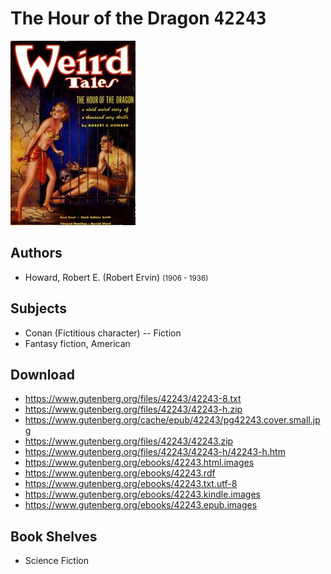 # The Hour of the Dragon <kbd>42243</kbd>

![](./cover.medium.jpg "")

## Authors


 - Howard, Robert E. (Robert Ervin) <small>(1906 - 1936)</small>

## Subjects


 - Conan (Fictitious character) -- Fiction
 - Fantasy fiction, American

## Download


 - https://www.gutenberg.org/files/42243/42243-8.txt
 - https://www.gutenberg.org/files/42243/42243-h.zip
 - https://www.gutenberg.org/cache/epub/42243/pg42243.cover.small.jpg
 - https://www.gutenberg.org/files/42243/42243.zip
 - https://www.gutenberg.org/files/42243/42243-h/42243-h.htm
 - https://www.gutenberg.org/ebooks/42243.html.images
 - https://www.gutenberg.org/ebooks/42243.rdf
 - https://www.gutenberg.org/ebooks/42243.txt.utf-8
 - https://www.gutenberg.org/ebooks/42243.kindle.images
 - https://www.gutenberg.org/ebooks/42243.epub.images

## Book Shelves


 - Science Fiction
